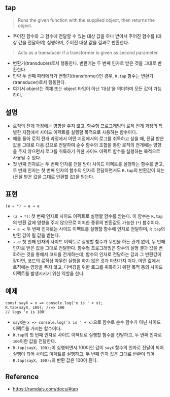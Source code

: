 ## tap
> Runs the given function with the supplied object, then returns the object.
- 주어진 함수와 그 함수에 전달할 수 있는 대상 값을 하나 받아서 주어진 함수를 (대상 값을 전달하여) 실행하며, 주어진 대상 값을 결과로 반환한다.
> Acts as a transducer if a transformer is given as second parameter.
- 변환기(transducer)로서 행동한다. 변환기는 두 번째 인자로 받은 것을 그대로 반환한다.
- 만약 두 번째 파라메터가 변형기(transformer)인 경우, `R.tap` 함수는 변환기(transducer)로서 행동한다.
- 여기서 object는 객체 또는 object 타입이 아닌 '대상'을 의미하며 모든 값이 가능하다.

## 설명
- 로직의 전개 과정에는 영향을 주지 않고, 함수형 프로그래밍의 로직 전개 과정의 특별한 지점에서 사이드 이펙트를 실행할 목적으로 사용하는 함수이다.
- 예를 들어 로직 전개 과정에서 어떤 지점에서의 로그를 취득하고 싶을 때, 전달 받은 값을 그대로 다음 값으로 전달하여 순수 함수의 조합을 통한 로직의 전개에는 영향을 주지 않으면서 로그를 취득하기 위한 사이드 이펙트 함수를 실행하는 목적으로 사용될 수 있다.
- 첫 번째 인자로는 두 번째 인자를 전달 받아 사이드 이펙트를 실행하는 함수를 받고, 두 번째 인자는 첫 번째 인자의 함수의 인자로 전달하면서도 `R.tap`의 반환값이 되는 (전달 받은 값을 그대로 반환할 값)을 받는다.

## 표현
```
(a → *) → a → a
```
- `(a → *)`: 첫 번째 인자로 사이드 이펙트로 실행할 함수를 받는다. 이 함수는 `R.tap`의 반환 값에 영향을 주지 않으므로 어떠한 종류의 반환값도 가능한 (`*`) 함수이다.
- `→ a →`: 두 번째 인자로는 사이드 이펙트를 실행할 함수에 인자로 전달하며, `R.tap`의 반환 값이 될 값을 받는다.
- `→ a`: 첫 번째 인자의 사이드 이펙트로 실행할 함수가 무엇을 하든 관계 없이, 두 번째 인자로 받은 값을 그대로 전달한다. 함수형 프로그래밍은 함수의 실행 결과 값을 변화하는 것을 통해서 코드를 전개하는데, 함수의 인자로 전달하는 값과 그 반환값이 같다면, 코드의 로직상 아무런 실행을 하지 않은 것과 마찬가지 이다. 어떤 값에서 로직에는 영향을 주지 않고, 디버깅을 위한 로그를 취득하기 위한 목적 등의 사이드 이펙트를 발생시키기 위한 역할을 한다.

## 예제
```
const sayX = x => console.log('x is ' + x);
R.tap(sayX, 100); //=> 100
// logs 'x is 100'
```
- `sayX`는 `x => console.log('x is ' + x)`으로 함수로 순수 함수가 아닌 사이드 이펙트를 가지는 함수이다.
- `R.tap`의 첫 번째 인자로 사이드 이펙트로 실행할 함수를 전달하고, 두 번째 인자로 `100`이란 값을 전달한다.
- `R.tap(sayX, 100);`이 실행되면서 100이란 값이 `sayX` 함수의 인자로 전달이 되어 실행이 되어 사이드 이펙트를 실행하고, 두 번째 인자 값은 그대로 반환이 되어 `R.tap(sayX, 100);`의 반환 값은 100이 된다.

## Reference
- https://ramdajs.com/docs/#tap
